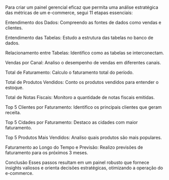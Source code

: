 Para criar um painel gerencial eficaz que permita uma análise estratégica das métricas de um e-commerce, segui 11 etapas essenciais:

Entendimento dos Dados: Compreendo as fontes de dados como vendas e clientes.

Entendimento das Tabelas: Estudo a estrutura das tabelas no banco de dados.

Relacionamento entre Tabelas: Identifico como as tabelas se interconectam.

Vendas por Canal: Analiso o desempenho de vendas em diferentes canais.

Total de Faturamento: Calculo o faturamento total do período.

Total de Produtos Vendidos: Conto os produtos vendidos para entender o estoque.

Total de Notas Fiscais: Monitoro a quantidade de notas fiscais emitidas.

Top 5 Clientes por Faturamento: Identifico os principais clientes que geram receita.

Top 5 Cidades por Faturamento: Destaco as cidades com maior faturamento.

Top 5 Produtos Mais Vendidos: Analiso quais produtos são mais populares.

Faturamento ao Longo do Tempo e Previsão: Realizo previsões de faturamento para os próximos 3 meses.

Conclusão
Esses passos resultam em um painel robusto que fornece insights valiosos e orienta decisões estratégicas, otimizando a operação do e-commerce.

